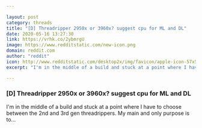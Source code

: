 ```yaml
---

layout: post
category: threads
title: "[D] Threadripper 2950x or 3960x? suggest cpu for ML and DL"
date: 2020-05-16 13:27:30
link: https://vrhk.co/2ybmrgU
image: https://www.redditstatic.com/new-icon.png
domain: reddit.com
author: "reddit"
icon: http://www.redditstatic.com/desktop2x/img/favicon/apple-icon-57x57.png
excerpt: "I'm in the middle of a build and stuck at a point where I have to choose between the 2nd and 3rd gen threadrippers. My main and only purpose is to..."

---
```


### [D] Threadripper 2950x or 3960x? suggest cpu for ML and DL

I'm in the middle of a build and stuck at a point where I have to choose between the 2nd and 3rd gen threadrippers. My main and only purpose is to...